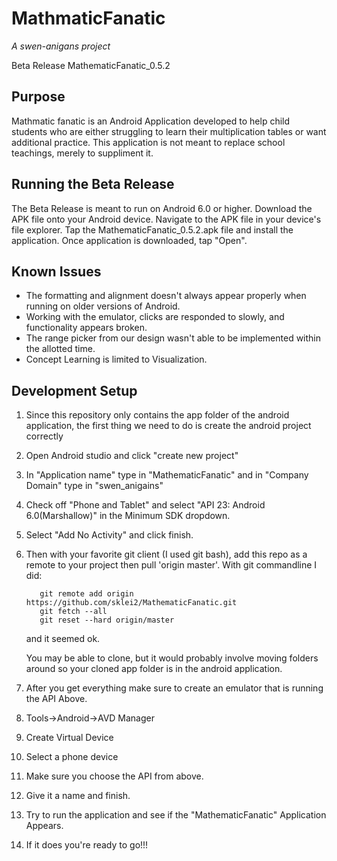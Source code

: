 # MathmaticFanatic
_A swen-anigans project_

Beta Release
MathematicFanatic_0.5.2

## Purpose
Mathmatic fanatic is an Android Application developed to help child students who are either
struggling to learn their multiplication tables or want additional practice. This application
is not meant to replace school teachings, merely to suppliment it. 

## Running the Beta Release
The Beta Release is meant to run on Android 6.0 or higher.
Download the APK file onto your Android device. Navigate to the APK file in your device's file explorer. Tap the MathematicFanatic_0.5.2.apk file
and install the application. Once application is downloaded, tap "Open". 

## Known Issues
- The formatting and alignment doesn't always appear properly when running on older versions of Android.
- Working with the emulator, clicks are responded to slowly, and functionality appears broken.
- The range picker from our design wasn't able to be implemented within the allotted time.
- Concept Learning is limited to Visualization.

## Development Setup
1. Since this repository only contains the app folder of the android application, the first thing we need to do is create the android project correctly
  1. Open Android studio and click "create new project"
  2. In "Application name" type in "MathematicFanatic" and in "Company Domain" type in "swen_anigains"
  3. Check off "Phone and Tablet" and select "API 23: Android 6.0(Marshallow)" in the Minimum SDK dropdown.
  4. Select "Add No Activity" and click finish.
2. Then with your favorite git client (I used git bash), add this repo as a remote to your project then pull 'origin master'. With git commandline I did:
   ```
      git remote add origin https://github.com/sklei2/MathematicFanatic.git
      git fetch --all
      git reset --hard origin/master
   ```
   
   and it seemed ok.
   
   You may be able to clone, but it would probably involve moving folders around so your cloned app folder is in the android application.
   
3. After you get everything make sure to create an emulator that is running the API Above. 
  1. Tools->Android->AVD Manager
  2. Create Virtual Device
  3. Select a phone device
  4. Make sure you choose the API from above.
  5. Give it a name and finish.
4. Try to run the application and see if the "MathematicFanatic" Application Appears.
5. If it does you're ready to go!!!
     
  
